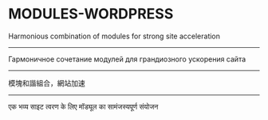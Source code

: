 # MODULES-WORDPRESS
Harmonious combination of modules for strong site acceleration<hr>
Гармоничное сочетание модулей для грандиозного ускорения сайта<hr>
模塊和諧組合，網站加速<hr>
एक भव्य साइट त्वरण के लिए मॉड्यूल का सामंजस्यपूर्ण संयोजन
